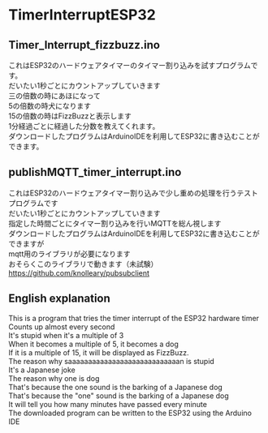 # TimerInterruptESP32<br>

## Timer_Interrupt_fizzbuzz.ino
これはESP32のハードウェアタイマーのタイマー割り込みを試すプログラムです。<br>
だいたい1秒ごとにカウントアップしていきます<br>
三の倍数の時にあほになって<br>
5の倍数の時犬になります<br>
15の倍数の時はFizzBuzzと表示します<br>
1分経過ごとに経過した分数を教えてくれます。<br>
ダウンロードしたプログラムはArduinoIDEを利用してESP32に書き込むことができます。

## publishMQTT_timer_interrupt.ino<br>
これはESP32のハードウェアタイマー割り込みで少し重めの処理を行うテストプログラムです<br>
だいたい1秒ごとにカウントアップしていきます<br>
指定した時間ごとにタイマー割り込みを行いMQTTを総ん視します<br>
ダウンロードしたプログラムはArduinoIDEを利用してESP32に書き込むことができますが<br>
mqtt用のライブラリが必要になります<br>
おそらくこのライブラリで動きます（未試験）
https://github.com/knolleary/pubsubclient<br>


## English explanation<br>
This is a program that tries the timer interrupt of the ESP32 hardware timer<br>
Counts up almost every second<br>
It's stupid when it's a multiple of 3<br>
When it becomes a multiple of 5, it becomes a dog<br>
If it is a multiple of 15, it will be displayed as FizzBuzz.<br>
The reason why saaaaaaaaaaaaaaaaaaaaaaaaaaaan is stupid<br>
It's a Japanese joke<br>
The reason why one is dog<br>
That's because the one sound is the barking of a Japanese dog<br>
That's because the "one" sound is the barking of a Japanese dog<br>
It will tell you how many minutes have passed every minute<br>
The downloaded program can be written to the ESP32 using the Arduino IDE

